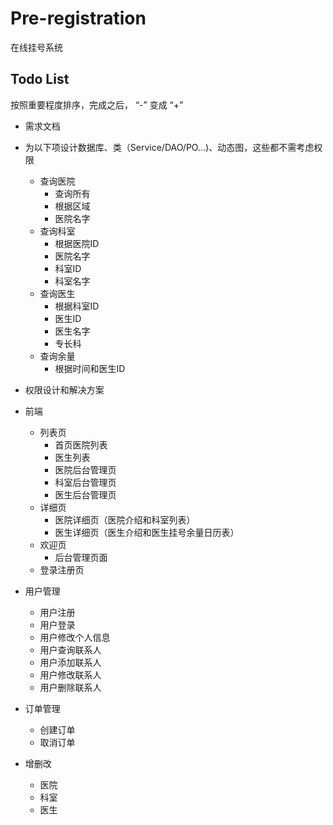# Pre-registration
在线挂号系统

## Todo List
按照重要程度排序，完成之后， “-” 变成 “+”

- 需求文档

- 为以下项设计数据库、类（Service/DAO/PO...)、动态图，这些都不需考虑权限
    - 查询医院
        + 查询所有
        - 根据区域
        - 医院名字
    - 查询科室
        + 根据医院ID
        - 医院名字
        - 科室ID
        - 科室名字
    - 查询医生
        - 根据科室ID
        - 医生ID
        - 医生名字
        - 专长科
    - 查询余量
        - 根据时间和医生ID

- 权限设计和解决方案

- 前端
    - 列表页
        - 首页医院列表
        - 医生列表
        - 医院后台管理页
        - 科室后台管理页
        - 医生后台管理页
    - 详细页
        - 医院详细页（医院介绍和科室列表）
        - 医生详细页（医生介绍和医生挂号余量日历表）
    - 欢迎页
        - 后台管理页面
    - 登录注册页

- 用户管理
    + 用户注册
    + 用户登录
    - 用户修改个人信息
    - 用户查询联系人
    - 用户添加联系人
    - 用户修改联系人
    - 用户删除联系人

- 订单管理
    - 创建订单
    - 取消订单

- 增删改
    - 医院
    - 科室
    - 医生

